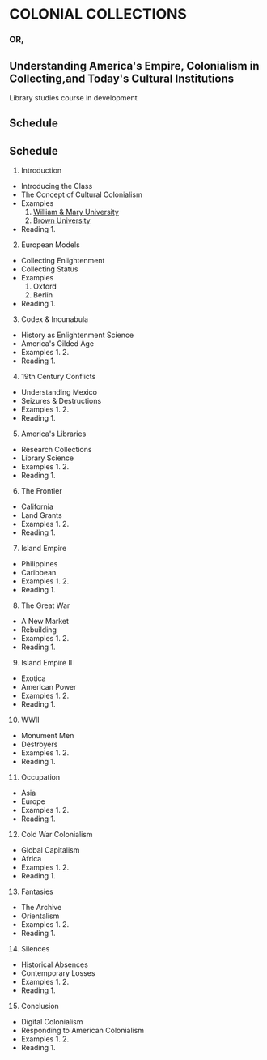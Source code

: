 # COLONIAL COLLECTIONS
### OR,
## Understanding America's Empire, Colonialism in Collecting,and Today's Cultural Institutions

Library studies course in development

## Schedule
## Schedule
 1. Introduction
  - Introducing the Class
  - The Concept of Cultural Colonialism
  - Examples
    1. [William & Mary University](https://libraries.wm.edu/spaces/special-collections-research-center)
    2. [Brown University](https://library.brown.edu/hay/)
 - Reading
    1. 
2. European Models
 - Collecting Enlightenment
 - Collecting Status
 - Examples
    1. Oxford
    2. Berlin
 - Reading
    1. 
3. Codex & Incunabula
 - History as Enlightenment Science
 - America's Gilded Age
 - Examples
    1. 
    2.
 - Reading
    1. 
4. 19th Century Conflicts
 - Understanding Mexico
 - Seizures & Destructions
 - Examples
    1. 
    2.
 - Reading
    1.
5. America's Libraries
 - Research Collections
 - Library Science
 - Examples
    1. 
    2.
 - Reading
    1.
6. The Frontier
 -  California
 - Land Grants
 - Examples
    1. 
    2.
 - Reading
    1.
7. Island Empire
 - Philippines
 - Caribbean
 - Examples
    1. 
    2.
 - Reading
    1.
8. The Great War
 - A New Market
 - Rebuilding
 - Examples
    1. 
    2.
 - Reading
    1.
9. Island Empire II
 - Exotica
 - American Power
 - Examples
    1. 
    2.
 - Reading
    1.
10. WWII
 - Monument Men
 - Destroyers
 - Examples
    1. 
    2.
 - Reading
    1.
11. Occupation
 - Asia
 - Europe
 - Examples
    1. 
    2.
 - Reading
    1.
12. Cold War Colonialism
 - Global Capitalism
 - Africa
 - Examples
    1. 
    2.
 - Reading
    1.
13. Fantasies
 - The Archive
 - Orientalism
 - Examples
    1. 
    2.
 - Reading
    1.
14. Silences
 - Historical Absences
 - Contemporary Losses
 - Examples
    1. 
    2.
 - Reading
    1.
15. Conclusion
 - Digital Colonialism
 - Responding to American Colonialism
 - Examples
    1. 
    2.
 - Reading
    1.
